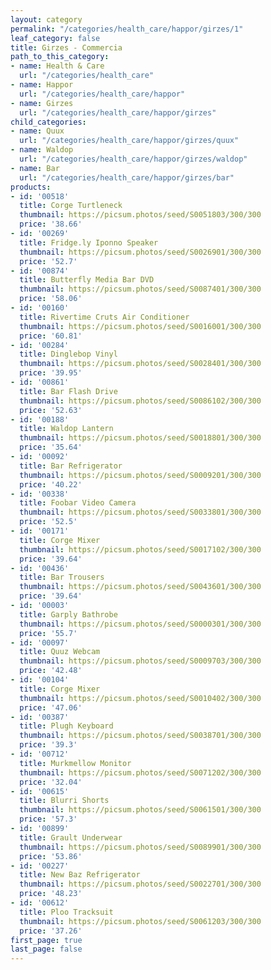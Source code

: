 ```yaml
---
layout: category
permalink: "/categories/health_care/happor/girzes/1"
leaf_category: false
title: Girzes - Commercia
path_to_this_category:
- name: Health & Care
  url: "/categories/health_care"
- name: Happor
  url: "/categories/health_care/happor"
- name: Girzes
  url: "/categories/health_care/happor/girzes"
child_categories:
- name: Quux
  url: "/categories/health_care/happor/girzes/quux"
- name: Waldop
  url: "/categories/health_care/happor/girzes/waldop"
- name: Bar
  url: "/categories/health_care/happor/girzes/bar"
products:
- id: '00518'
  title: Corge Turtleneck
  thumbnail: https://picsum.photos/seed/S0051803/300/300
  price: '38.66'
- id: '00269'
  title: Fridge.ly Iponno Speaker
  thumbnail: https://picsum.photos/seed/S0026901/300/300
  price: '52.7'
- id: '00874'
  title: Butterfly Media Bar DVD
  thumbnail: https://picsum.photos/seed/S0087401/300/300
  price: '58.06'
- id: '00160'
  title: Rivertime Cruts Air Conditioner
  thumbnail: https://picsum.photos/seed/S0016001/300/300
  price: '60.81'
- id: '00284'
  title: Dinglebop Vinyl
  thumbnail: https://picsum.photos/seed/S0028401/300/300
  price: '39.95'
- id: '00861'
  title: Bar Flash Drive
  thumbnail: https://picsum.photos/seed/S0086102/300/300
  price: '52.63'
- id: '00188'
  title: Waldop Lantern
  thumbnail: https://picsum.photos/seed/S0018801/300/300
  price: '35.64'
- id: '00092'
  title: Bar Refrigerator
  thumbnail: https://picsum.photos/seed/S0009201/300/300
  price: '40.22'
- id: '00338'
  title: Foobar Video Camera
  thumbnail: https://picsum.photos/seed/S0033801/300/300
  price: '52.5'
- id: '00171'
  title: Corge Mixer
  thumbnail: https://picsum.photos/seed/S0017102/300/300
  price: '39.64'
- id: '00436'
  title: Bar Trousers
  thumbnail: https://picsum.photos/seed/S0043601/300/300
  price: '39.64'
- id: '00003'
  title: Garply Bathrobe
  thumbnail: https://picsum.photos/seed/S0000301/300/300
  price: '55.7'
- id: '00097'
  title: Quuz Webcam
  thumbnail: https://picsum.photos/seed/S0009703/300/300
  price: '42.48'
- id: '00104'
  title: Corge Mixer
  thumbnail: https://picsum.photos/seed/S0010402/300/300
  price: '47.06'
- id: '00387'
  title: Plugh Keyboard
  thumbnail: https://picsum.photos/seed/S0038701/300/300
  price: '39.3'
- id: '00712'
  title: Murkmellow Monitor
  thumbnail: https://picsum.photos/seed/S0071202/300/300
  price: '32.04'
- id: '00615'
  title: Blurri Shorts
  thumbnail: https://picsum.photos/seed/S0061501/300/300
  price: '57.3'
- id: '00899'
  title: Grault Underwear
  thumbnail: https://picsum.photos/seed/S0089901/300/300
  price: '53.86'
- id: '00227'
  title: New Baz Refrigerator
  thumbnail: https://picsum.photos/seed/S0022701/300/300
  price: '48.23'
- id: '00612'
  title: Ploo Tracksuit
  thumbnail: https://picsum.photos/seed/S0061203/300/300
  price: '37.26'
first_page: true
last_page: false
---
```

